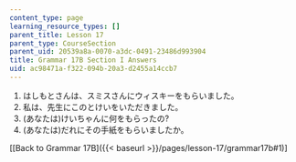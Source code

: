 ```yaml
---
content_type: page
learning_resource_types: []
parent_title: Lesson 17
parent_type: CourseSection
parent_uid: 20539a8a-0070-a3dc-0491-23486d993904
title: Grammar 17B Section I Answers
uid: ac98471a-f322-094b-20a3-d2455a14ccb7
---
```


1.  はしもとさんは、スミスさんにウィスキーをもらいました。
2.  私は、先生にこのとけいをいただきました。
3.  (あなたは)けいちゃんに何をもらったの?
4.  (あなたは)だれにその手紙をもらいましたか。

\[[Back to Grammar 17B]({{< baseurl >}}/pages/lesson-17/grammar17b#1)\]